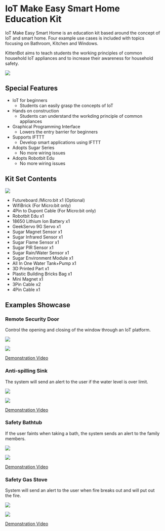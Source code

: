# IoT Make Easy Smart Home Education Kit

IoT Make Easy Smart Home is an education kit based around the concept of IoT and smart home. Four example use cases is included with topics focusing on Bathroom, Kitchen and Windows.

KittenBot aims to teach students the working principles of common household IoT appliances and to increase their awareness for household safety.

![](./images/box1.jpg)

## Special Features

- IoT for beginners
    - Students can easily grasp the concepts of IoT
- Hands on construction
    - Students can understand the workding principle of common appliances
- Graphical Programming Interface
    - Lowers the entry barrier for beginners
- Supports IFTTT
    - Develop smart applications using IFTTT
- Adopts Sugar Series
    - No more wiring issues
- Adopts Robotbit Edu
    - No more wiring issues
    
## Kit Set Contents

![](./images/box2.jpg)

- Futureboard /Micro:bit x1 (Optional)
- WifiBrick (For Micro:bit only)
- 4Pin to Dupont Cable (For Micro:bit only)
- Robotbit Edu x1
- 18650 Lithium Ion Battery x1
- GeekServo 9G Servo x1
- Sugar Magnet Sensor x1
- Sugar Infrared Sensor x1
- Sugar Flame Sensor x1
- Sugar PIR Sensor x1
- Sugar Rain/Water Sensor x1
- Sugar Environment Module x1
- All In One Water Tank+Pump x1
- 3D Printed Part x1
- Plastic Building Bricks Bag x1
- Mini Magnet x1
- 3Pin Cable x2
- 4Pin Cable x1

## Examples Showcase

### Remote Security Door

Control the opening and closing of the window through an IoT platform.

![](./images/door.jpg)

[![](./images/door_video.png)](https://www.youtube.com/watch?v=nLj0LCgN1Uk)

[Demonstration Video](https://www.youtube.com/watch?v=nLj0LCgN1Uk)

### Anti-spilling Sink

The system will send an alert to the user if the water level is over limit.

![](./images/sink.jpg)

[![](./images/sink_video.png)](https://www.youtube.com/watch?v=LwzhAub01sQ)

[Demonstration Video](https://www.youtube.com/watch?v=LwzhAub01sQ)

### Safety Bathtub

If the user faints when taking a bath, the system sends an alert to the family members.

![](./images/bathtub.jpg)

[![](./images/battub_video.png)](https://www.youtube.com/watch?v=tRQiIUIZCpo&t=1s)

[Demonstration Video](https://www.youtube.com/watch?v=tRQiIUIZCpo&t=1s)

### Safety Gas Stove

System will send an alert to the user when fire breaks out and will put out the fire.

![](./images/stove.jpg)

[![](./images/stove_video.png)](https://www.youtube.com/watch?v=n7rE02r8EJo)

[Demonstration Video](https://www.youtube.com/watch?v=n7rE02r8EJo)